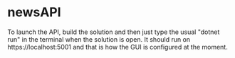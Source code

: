 # newsAPI
To launch the API, build the solution and then just type the usual "dotnet run" in the terminal when the solution is open. It should run on https://localhost:5001 and that is how the GUI is configured at the moment.
